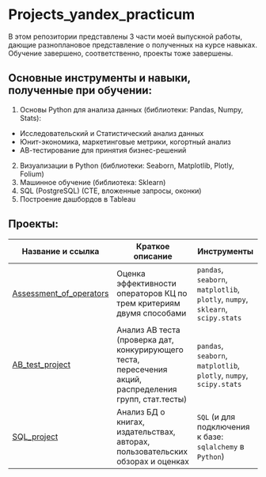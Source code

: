 # Projects_yandex_practicum
В этом репозитории представлены 3 части моей выпускной работы, дающие разноплановое представление о полученных на курсе навыках.
Обучение завершено, соответственно, проекты тоже завершены.

## Основные инструменты и навыки, полученные при обучении:
1) Основы Python для анализа данных (библиотеки: Pandas, Numpy, Stats):
- Исследовательский и Статистический анализ данных
- Юнит-экономика, маркетинговые метрики, когортный анализ
- АВ-тестирование для принятия бизнес-решений
2) Визуализации в Python (библиотеки: Seaborn, Matplotlib, Plotly, Folium)
3) Машинное обучение (библиотека: Sklearn)
4) SQL (PostgreSQL) (CTE, вложенные запросы, оконки)
5) Построение дашбордов в Tableau

## Проекты:
| Название и ссылка | Краткое описание | Инструменты |  
|-----------|---------------------------------------|-----------------------------------|
|[Assessment_of_operators](Assessment_of_operators/)|Оценка эффективности операторов КЦ по трем критериям двумя способами|`pandas`, `seaborn`, `matplotlib`, `plotly`, `numpy`, `sklearn`, `scipy.stats`|
|[AB_test_project](AB_test_project/)|Анализ АВ теста (проверка дат, конкурирующего теста, пересечения акций, распределения групп, стат.тесты)|`pandas`, `seaborn`, `matplotlib`, `plotly`, `numpy`, `scipy.stats`|
|[SQL_project](SQL_project/)|Анализ БД о книгах, издательствах, авторах, пользовательских обзорах и оценках|`SQL` (и для подключения к базе: `sqlalchemy` в `Python`)|
